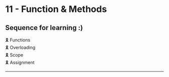 # 11 - Function & Methods

## Sequence for learning :)

🎗️ Functions \
🎗️ Overloading \
🎗️ Scope \
🎗️ Assignment

---
